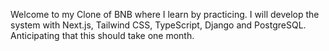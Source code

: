 Welcome to my Clone of BNB where I learn by practicing. I will develop the system with Next.js, Tailwind CSS, TypeScript, Django and PostgreSQL. Anticipating that this should take one month.